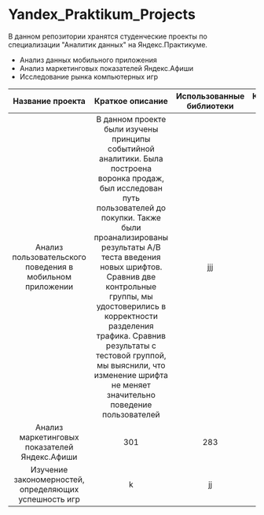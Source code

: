 # Yandex_Praktikum_Projects

В данном репозитории хранятся студенческие проекты по специализации "Аналитик данных" на Яндекс.Практикуме.

* Анализ данных мобильного приложения
* Анализ маркетинговых показателей Яндекс.Афиши
* Исследование рынка компьютерных игр

| Название проекта                                           |  Краткое описание          |  Использованные библиотеки  |  Ключевые слова  |
| :---:                                                      | :---:                      | :---:                       | :---:            |
| Анализ пользовательского поведения в мобильном приложении  | В данном проекте были изучены принципы событийной аналитики. Была построена воронка продаж, был исследован путь пользователей до покупки. Также были проанализированы результаты A/B теста введения новых шрифтов. Сравнив две контрольные группы, мы удостоверились в корректности разделения трафика. Сравнив результаты с тестовой группой, мы выяснили, что изменение шрифта не меняет значительно поведение пользователей   | jjj                         |    jj            |
| Анализ маркетинговых показателей Яндекс.Афиши              | 301                        | 283                         |    jj            |
| Изучение закономерностей, определяющих успешность игр      |       k                    |    jj                       |    kk            |
